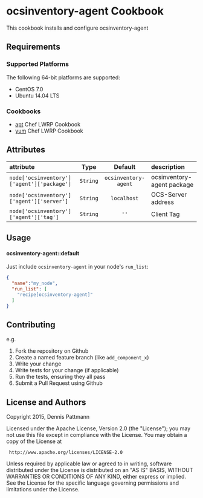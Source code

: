 # ocsinventory-agent Cookbook

This cookbook installs and configure ocsinventory-agent

## Requirements

### Supported Platforms

The following 64-bit platforms are supported:

* CentOS 7.0
* Ubuntu 14.04 LTS

### Cookbooks

* [apt](https://supermarket.getchef.com/cookbooks/apt) Chef LWRP Cookbook
* [yum](https://supermarket.getchef.com/cookbooks/yum) Chef LWRP Cookbook

## Attributes

| attribute                                  | Type      | Default                    | description                              |
|:-------------------------------------------|:---------:|:--------------------------:|:-----------------------------------------|
| `node['ocsinventory']['agent']['package']` | `String`  | `ocsinventory-agent`       | ocsinventory-agent package               |
| `node['ocsinventory']['agent']['server'] ` | `String`  | `localhost`                | OCS-Server address                       |
| `node['ocsinventory']['agent']['tag']`     | `String`  | `''`                       | Client Tag                               |

## Usage

#### ocsinventory-agent::default

Just include `ocsinventory-agent` in your node's `run_list`:

```json
{
  "name":"my_node",
  "run_list": [
    "recipe[ocsinventory-agent]"
  ]
}
```

## Contributing

e.g.
1. Fork the repository on Github
2. Create a named feature branch (like `add_component_x`)
3. Write your change
4. Write tests for your change (if applicable)
5. Run the tests, ensuring they all pass
6. Submit a Pull Request using Github

## License and Authors

Copyright 2015, Dennis Pattmann

Licensed under the Apache License, Version 2.0 (the "License");
you may not use this file except in compliance with the License.
You may obtain a copy of the License at

     http://www.apache.org/licenses/LICENSE-2.0

Unless required by applicable law or agreed to in writing, software
distributed under the License is distributed on an "AS IS" BASIS,
WITHOUT WARRANTIES OR CONDITIONS OF ANY KIND, either express or implied.
See the License for the specific language governing permissions and
limitations under the License.
